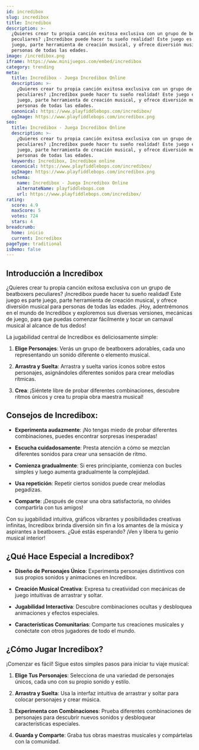 ```yaml
---
id: incredibox
slug: incredibox
title: Incredibox
description: >-
  ¿Quieres crear tu propia canción exitosa exclusiva con un grupo de beatboxers
  peculiares? ¡Incredibox puede hacer tu sueño realidad! Este juego es parte
  juego, parte herramienta de creación musical, y ofrece diversión musical para
  personas de todas las edades.
image: /incredibox.png
iframe: https://www.minijuegos.com/embed/incredibox
category: trending
meta:
  title: Incredibox - Juega Incredibox Online
  description: >-
    ¿Quieres crear tu propia canción exitosa exclusiva con un grupo de beatboxers
    peculiares? ¡Incredibox puede hacer tu sueño realidad! Este juego es parte
    juego, parte herramienta de creación musical, y ofrece diversión musical para
    personas de todas las edades.
  canonical: https://www.playfiddlebops.com/incredibox/
  ogImage: https://www.playfiddlebops.com/incredibox.png
seo:
  title: Incredibox - Juega Incredibox Online
  description: >-
    ¿Quieres crear tu propia canción exitosa exclusiva con un grupo de beatboxers
    peculiares? ¡Incredibox puede hacer tu sueño realidad! Este juego es parte
    juego, parte herramienta de creación musical, y ofrece diversión musical para
    personas de todas las edades.
  keywords: Incredibox, Incredibox online
  canonical: https://www.playfiddlebops.com/incredibox/
  ogImage: https://www.playfiddlebops.com/incredibox.png
  schema:
    name: Incredibox - Juega Incredibox Online
    alternateName: playfiddlebops.com
    url: https://www.playfiddlebops.com/incredibox/
rating:
  score: 4.9
  maxScore: 5
  votes: 724
  stars: 4
breadcrumb:
  home: inicio
  current: Incredibox
pageType: traditional
isDemo: false
---
```


## Introducción a Incredibox

¿Quieres crear tu propia canción exitosa exclusiva con un grupo de beatboxers peculiares? ¡Incredibox puede hacer tu sueño realidad! Este juego es parte juego, parte herramienta de creación musical, y ofrece diversión musical para personas de todas las edades. ¡Hoy, adentrémonos en el mundo de Incredibox y exploremos sus diversas versiones, mecánicas de juego, para que puedas comenzar fácilmente y tocar un carnaval musical al alcance de tus dedos!

La jugabilidad central de Incredibox es deliciosamente simple:

1. **Elige Personajes**: Verás un grupo de beatboxers adorables, cada uno representando un sonido diferente o elemento musical.

1. **Arrastra y Suelta**: Arrastra y suelta varios íconos sobre estos personajes, asignándoles diferentes sonidos para crear melodías rítmicas.

1. **Crea**: ¡Siéntete libre de probar diferentes combinaciones, descubre ritmos únicos y crea tu propia obra maestra musical!

## Consejos de Incredibox:

- **Experimenta audazmente**: ¡No tengas miedo de probar diferentes combinaciones, puedes encontrar sorpresas inesperadas!

- **Escucha cuidadosamente**: Presta atención a cómo se mezclan diferentes sonidos para crear una sensación de ritmo.

- **Comienza gradualmente**: Si eres principiante, comienza con bucles simples y luego aumenta gradualmente la complejidad.

- **Usa repetición**: Repetir ciertos sonidos puede crear melodías pegadizas.

- **Comparte**: ¡Después de crear una obra satisfactoria, no olvides compartirla con tus amigos!

Con su jugabilidad intuitiva, gráficos vibrantes y posibilidades creativas infinitas, Incredibox brinda diversión sin fin a los amantes de la música y aspirantes a beatboxers. ¿Qué estás esperando? ¡Ven y libera tu genio musical interior!

## ¿Qué Hace Especial a Incredibox?

- **Diseño de Personajes Único**: Experimenta personajes distintivos con sus propios sonidos y animaciones en Incredibox.

- **Creación Musical Creativa**: Expresa tu creatividad con mecánicas de juego intuitivas de arrastrar y soltar.

- **Jugabilidad Interactiva**: Descubre combinaciones ocultas y desbloquea animaciones y efectos especiales.

- **Características Comunitarias**: Comparte tus creaciones musicales y conéctate con otros jugadores de todo el mundo.

## ¿Cómo Jugar Incredibox?

¡Comenzar es fácil! Sigue estos simples pasos para iniciar tu viaje musical:

1. **Elige Tus Personajes**: Selecciona de una variedad de personajes únicos, cada uno con su propio sonido y estilo.

1. **Arrastra y Suelta**: Usa la interfaz intuitiva de arrastrar y soltar para colocar personajes y crear música.

1. **Experimenta con Combinaciones**: Prueba diferentes combinaciones de personajes para descubrir nuevos sonidos y desbloquear características especiales.

1. **Guarda y Comparte**: Graba tus obras maestras musicales y compártelas con la comunidad.